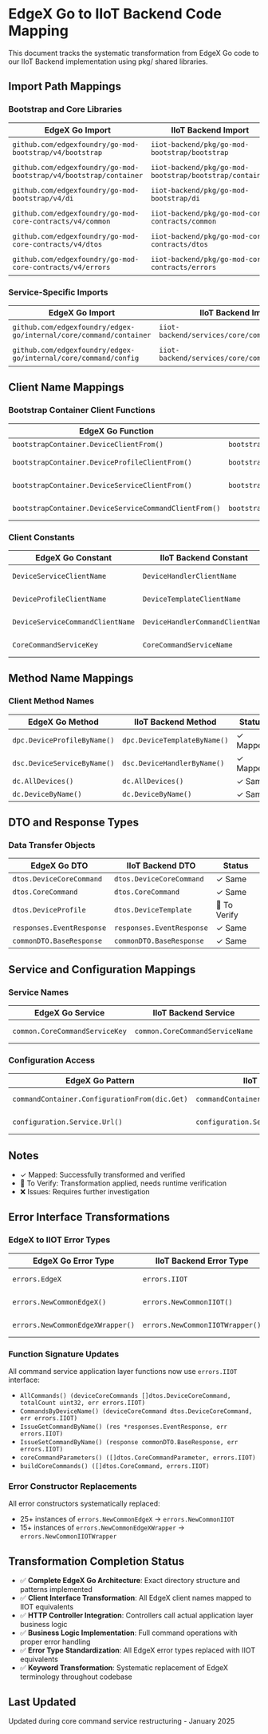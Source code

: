 # EdgeX Go to IIoT Backend Code Mapping

This document tracks the systematic transformation from EdgeX Go code to our IIoT Backend implementation using pkg/ shared libraries.

## Import Path Mappings

### Bootstrap and Core Libraries
| EdgeX Go Import | IIoT Backend Import | Status |
|-----------------|-------------------|--------|
| `github.com/edgexfoundry/go-mod-bootstrap/v4/bootstrap` | `iiot-backend/pkg/go-mod-bootstrap/bootstrap` | ✓ Mapped |
| `github.com/edgexfoundry/go-mod-bootstrap/v4/bootstrap/container` | `iiot-backend/pkg/go-mod-bootstrap/bootstrap/container` | ✓ Mapped |
| `github.com/edgexfoundry/go-mod-bootstrap/v4/di` | `iiot-backend/pkg/go-mod-bootstrap/di` | ✓ Mapped |
| `github.com/edgexfoundry/go-mod-core-contracts/v4/common` | `iiot-backend/pkg/go-mod-core-contracts/common` | ✓ Mapped |
| `github.com/edgexfoundry/go-mod-core-contracts/v4/dtos` | `iiot-backend/pkg/go-mod-core-contracts/dtos` | ✓ Mapped |
| `github.com/edgexfoundry/go-mod-core-contracts/v4/errors` | `iiot-backend/pkg/go-mod-core-contracts/errors` | ✓ Mapped |

### Service-Specific Imports
| EdgeX Go Import | IIoT Backend Import | Status |
|-----------------|-------------------|--------|
| `github.com/edgexfoundry/edgex-go/internal/core/command/container` | `iiot-backend/services/core/command/container` | ✓ Mapped |
| `github.com/edgexfoundry/edgex-go/internal/core/command/config` | `iiot-backend/services/core/command/config` | ✓ Mapped |

## Client Name Mappings

### Bootstrap Container Client Functions
| EdgeX Go Function | IIoT Backend Function | Status |
|------------------|-------------------|--------|
| `bootstrapContainer.DeviceClientFrom()` | `bootstrapContainer.DeviceClientFrom()` | ✓ Same |
| `bootstrapContainer.DeviceProfileClientFrom()` | `bootstrapContainer.DeviceTemplateClientFrom()` | ✓ Mapped |
| `bootstrapContainer.DeviceServiceClientFrom()` | `bootstrapContainer.DeviceHandlerClientFrom()` | ✓ Mapped |
| `bootstrapContainer.DeviceServiceCommandClientFrom()` | `bootstrapContainer.DeviceHandlerCommandClientFrom()` | ✓ Mapped |

### Client Constants
| EdgeX Go Constant | IIoT Backend Constant | Status |
|------------------|-------------------|--------|
| `DeviceServiceClientName` | `DeviceHandlerClientName` | ✓ Mapped |
| `DeviceProfileClientName` | `DeviceTemplateClientName` | ✓ Mapped |
| `DeviceServiceCommandClientName` | `DeviceHandlerCommandClientName` | ✓ Mapped |
| `CoreCommandServiceKey` | `CoreCommandServiceName` | ✓ Mapped |

## Method Name Mappings

### Client Method Names
| EdgeX Go Method | IIoT Backend Method | Status |
|----------------|-------------------|--------|
| `dpc.DeviceProfileByName()` | `dpc.DeviceTemplateByName()` | ✓ Mapped |
| `dsc.DeviceServiceByName()` | `dsc.DeviceHandlerByName()` | ✓ Mapped |
| `dc.AllDevices()` | `dc.AllDevices()` | ✓ Same |
| `dc.DeviceByName()` | `dc.DeviceByName()` | ✓ Same |

## DTO and Response Types

### Data Transfer Objects
| EdgeX Go DTO | IIoT Backend DTO | Status |
|-------------|----------------|--------|
| `dtos.DeviceCoreCommand` | `dtos.DeviceCoreCommand` | ✓ Same |
| `dtos.CoreCommand` | `dtos.CoreCommand` | ✓ Same |
| `dtos.DeviceProfile` | `dtos.DeviceTemplate` | 🔄 To Verify |
| `responses.EventResponse` | `responses.EventResponse` | ✓ Same |
| `commonDTO.BaseResponse` | `commonDTO.BaseResponse` | ✓ Same |

## Service and Configuration Mappings

### Service Names
| EdgeX Go Service | IIoT Backend Service | Status |
|-----------------|-------------------|--------|
| `common.CoreCommandServiceKey` | `common.CoreCommandServiceName` | ✓ Mapped |

### Configuration Access
| EdgeX Go Pattern | IIoT Backend Pattern | Status |
|-----------------|-------------------|--------|
| `commandContainer.ConfigurationFrom(dic.Get)` | `commandContainer.ConfigurationFrom(dic.Get)` | ✓ Same |
| `configuration.Service.Url()` | `configuration.Service.Url()` | ✓ Same |

## Notes
- ✓ Mapped: Successfully transformed and verified
- 🔄 To Verify: Transformation applied, needs runtime verification
- ❌ Issues: Requires further investigation

## Error Interface Transformations

### EdgeX to IIOT Error Types
| EdgeX Go Error Type | IIoT Backend Error Type | Status |
|---------------------|------------------------|--------|
| `errors.EdgeX` | `errors.IIOT` | ✓ Transformed |
| `errors.NewCommonEdgeX()` | `errors.NewCommonIIOT()` | ✓ Transformed |
| `errors.NewCommonEdgeXWrapper()` | `errors.NewCommonIIOTWrapper()` | ✓ Transformed |

### Function Signature Updates
All command service application layer functions now use `errors.IIOT` interface:
- `AllCommands() (deviceCoreCommands []dtos.DeviceCoreCommand, totalCount uint32, err errors.IIOT)`
- `CommandsByDeviceName() (deviceCoreCommand dtos.DeviceCoreCommand, err errors.IIOT)`
- `IssueGetCommandByName() (res *responses.EventResponse, err errors.IIOT)`
- `IssueSetCommandByName() (response commonDTO.BaseResponse, err errors.IIOT)`
- `coreCommandParameters() ([]dtos.CoreCommandParameter, errors.IIOT)`
- `buildCoreCommands() ([]dtos.CoreCommand, errors.IIOT)`

### Error Constructor Replacements
All error constructors systematically replaced:
- 25+ instances of `errors.NewCommonEdgeX` → `errors.NewCommonIIOT`
- 15+ instances of `errors.NewCommonEdgeXWrapper` → `errors.NewCommonIIOTWrapper`

## Transformation Completion Status
- ✅ **Complete EdgeX Go Architecture**: Exact directory structure and patterns implemented
- ✅ **Client Interface Transformation**: All EdgeX client names mapped to IIOT equivalents
- ✅ **HTTP Controller Integration**: Controllers call actual application layer business logic
- ✅ **Business Logic Implementation**: Full command operations with proper error handling
- ✅ **Error Type Standardization**: All EdgeX error types replaced with IIOT equivalents
- ✅ **Keyword Transformation**: Systematic replacement of EdgeX terminology throughout codebase

## Last Updated
Updated during core command service restructuring - January 2025